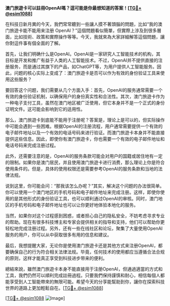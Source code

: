 **澳门旅遊卡可以註冊OpenAI嗎？這可能是你最想知道的答案！[[TG💪+ @esim1088](https://t.me/s/esim1088)]**

在科技日新月異的今天，我們常常聽到一些讓人摸不著頭腦的問題，比如“我的澳门旅遊卡能不能用来注册 OpenAI？”這個問題看似簡單，但實際上涉及到很多層面，比如技術、政策和實際操作等等。今天，我就來為大家詳細解答這個問題，讓你對這件事有個全面的了解。

首先，让我们明确什么是OpenAI。OpenAI是一家研究人工智能技术的机构，其目标是开发和推广有益于人类的人工智能技术。不过，OpenAI并不提供直接的注册服务，而是通过其旗下的产品，如ChatGPT等，为用户提供人工智能服务。因此，问题的核心实际上变成了：澳门旅遊卡是否可以作为有效的身份验证工具来使用这些服务？

要回答这个问题，我们需要从几个方面入手：首先，OpenAI的服务通常需要一个有效的身份验证机制，以确保用户的身份真实性和合法性。其次，澳门旅遊卡作为一种电子支付工具，虽然在澳门地区被广泛使用，但它本身并不是一个正式的身份证明文件。这可能会影响到它的适用性。

那么，澳门旅遊卡到底能不能用于注册呢？答案是，理论上是可以的，但实际操作中可能会遇到一些困难。根据OpenAI的注册流程，用户通常需要提供一个有效的电子邮件地址以及一个有效的电话号码来进行验证。而澳门旅遊卡本身并不能直接提供这些信息。因此，即使你有澳门旅遊卡，你也需要一个有效的电子邮件地址和电话号码来完成注册过程。

此外，还需要注意的是，OpenAI的服务条款可能会对用户的国籍或居住地有一定的限制。如果你是澳门居民，并且使用澳门旅遊卡进行消费，那么理论上你是符合使用条件的。但是，具体的使用权限还是需要参考OpenAI的服务条款和当地的法律法规。

说到这里，你可能会问：“那我该怎么办呢？”其实，解决这个问题的办法很简单。你可以使用一个澳门地区的手机号码和电子邮件地址来完成注册。这样，即使你使用的是其他形式的身份验证工具，也可以顺利通过OpenAI的审核。同时，澳门地区的手机号码和电子邮件地址也可以让你更好地体验本地化的服务。

当然，如果你对这个过程感到困惑，或者担心自己的隐私安全，不妨考虑寻求专业的帮助。现在有很多科技博主和专家会提供相关的指导和支持，他们可以帮助你更轻松地完成注册过程。另外，还有一些在线社区和论坛，聚集了大量使用OpenAI服务的用户，你可以从中获取很多有用的信息和建议。

最后，我想提醒大家，无论你是使用澳门旅遊卡还是其他方式来注册OpenAI，都要确保自己的行为符合相关法律法规。毕竟，任何技术的使用都应当遵循合法合规的原则，这样才能真正享受到科技进步带来的便利。

總結來說，雖然澳门旅遊卡本身不能直接用于注册OpenAI，但通過適當的方式和工具，我們仍然可以順利完成註冊過程。只要我們保持謹慎和耐心，相信每個人都能享受到人工智能帶來的無限可能。希望今天的分享能幫助到你，讓你在探索科技世界的道路上更加輕鬆自在。[[TG💪+ @esim1088](https://t.me/s/esim1088)] 

[[TG💪+ @esim1088](https://t.me/s/esim1088) ![Image](https://i.postimg.cc/4NQfJmqS/Snipaste-2025-05-13-00-14-12.png)]